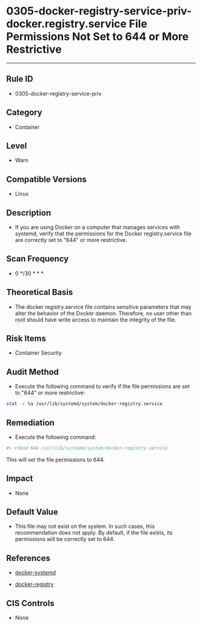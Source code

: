 # 0305-docker-registry-service-priv-docker.registry.service File Permissions Not Set to 644 or More Restrictive
---

## Rule ID

- 0305-docker-registry-service-priv


## Category

- Container


## Level

- Warn


## Compatible Versions


- Linux




## Description


- If you are using Docker on a computer that manages services with systemd, verify that the permissions for the Docker registry.service file are correctly set to "644" or more restrictive.



## Scan Frequency
- 0 */30 * * *

## Theoretical Basis


- The docker registry.service file contains sensitive parameters that may alter the behavior of the Docker daemon. Therefore, no user other than root should have write access to maintain the integrity of the file.



## Risk Items


- Container Security



## Audit Method
- Execute the following command to verify if the file permissions are set to "644" or more restrictive:

```bash
stat -c %a /usr/lib/systemd/system/docker-registry.service
```



## Remediation
- Execute the following command:
```bash
#> chmod 644 /usr/lib/systemd/system/docker-registry.service
```
This will set the file permissions to 644.



## Impact


- None




## Default Value


- This file may not exist on the system. In such cases, this recommendation does not apply. By default, if the file exists, its permissions will be correctly set to 644.




## References


- [docker-systemd](https://docs.docker.com/articles/systemd/)



- [docker-registry](https://github.com/docker/docker-registry)



## CIS Controls


- None